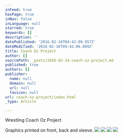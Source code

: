 ```yaml
---
inFeed: true
hasPage: true
inNav: false
inLanguage: null
starred: true
keywords: []
description: ''
datePublished: '2016-02-16T04:42:09.957Z'
dateModified: '2016-02-16T04:42:06.089Z'
title: Coach Oz Project
author: []
sourcePath: _posts/2016-02-14-coach-oz-project.md
published: true
authors: []
publisher:
  name: null
  domain: null
  url: null
  favicon: null
url: coach-oz-project/index.html
_type: Article

---
```

Wrestling Coach Oz Project

Graphics printed on front, back and sleeve.
![](https://the-grid-user-content.s3-us-west-2.amazonaws.com/f5f919f6-0dd4-43de-af8e-bcddcff591de.jpg)
![](https://the-grid-user-content.s3-us-west-2.amazonaws.com/1e612263-9395-4680-8b13-f172657c6325.jpg)
![](https://the-grid-user-content.s3-us-west-2.amazonaws.com/146466c7-2408-4cc5-bc95-322acab7af20.jpg)
![](https://the-grid-user-content.s3-us-west-2.amazonaws.com/16e7b3bb-ef50-4625-8a1a-4ed86e5674b4.jpg)